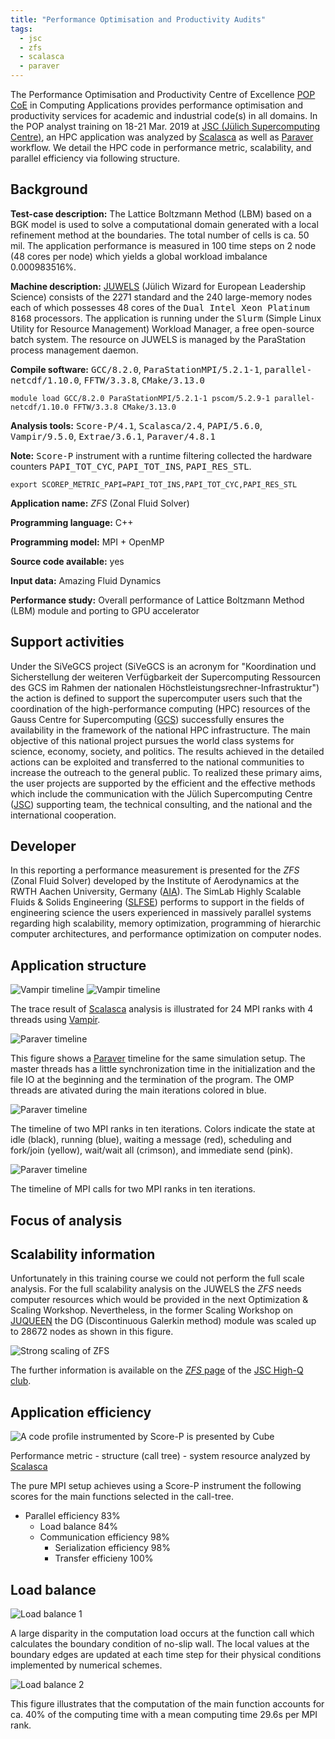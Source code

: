 ```yaml
---
title: "Performance Optimisation and Productivity Audits"
tags:
  - jsc
  - zfs
  - scalasca
  - paraver
---
```


The Performance Optimisation and Productivity Centre of Excellence [POP CoE](https://pop-coe.eu/ "POP Webpage") in Computing Applications provides performance optimisation and productivity services for academic and industrial code(s) in all domains. In the POP analyst training on 18-21 Mar. 2019 at [JSC (Jülich Supercomputing Centre)][jsc-link], an HPC application was analyzed by [Scalasca][scalasca] as well as [Paraver][paraver] workflow. We detail the HPC code in performance metric, scalability, and parallel efficiency via following structure.

## Background

__Test-case description:__ The Lattice Boltzmann Method (LBM) based on a BGK model is used to solve a computational domain generated with a local refinement method at the boundaries. The total number of cells is ca. 50 mil. The application performance is measured in 100 time steps on 2 node (48 cores per node) which yields a global workload imbalance 0.000983516%.

__Machine description:__ 
[JUWELS][juwels] (Jülich Wizard for European Leadership Science)
consists of the 2271 standard and the 240 large-memory nodes
each of which possesses 48 cores of the <font face="monospace">Dual Intel Xeon Platinum 8168</font> processors. The
application is running under the <font face="monospace">Slurm</font> (Simple Linux Utility for Resource Management) Workload
Manager, a free open-source batch system. The resource on JUWELS is managed by the ParaStation
process management daemon.

__Compile software:__ <font face="monospace">GCC/8.2.0</font>, <font face="monospace">ParaStationMPI/5.2.1-1</font>, <font face="monospace">parallel-netcdf/1.10.0</font>, <font face="monospace">FFTW/3.3.8</font>, <font face="monospace">CMake/3.13.0</font>

```shell
module load GCC/8.2.0 ParaStationMPI/5.2.1-1 pscom/5.2.9-1 parallel-netcdf/1.10.0 FFTW/3.3.8 CMake/3.13.0
```

__Analysis tools:__ <font face="monospace">Score-P/4.1</font>, <font face="monospace">Scalasca/2.4</font>, <font face="monospace">PAPI/5.6.0</font>, <font face="monospace">Vampir/9.5.0</font>, <font face="monospace">Extrae/3.6.1</font>, <font face="monospace">Paraver/4.8.1</font>

__Note:__ <font face="monospace">Score-P</font> instrument with a runtime filtering collected the hardware counters <font face="monospace">PAPI_TOT_CYC</font>, <font face="monospace">PAPI_TOT_INS</font>, <font face="monospace">PAPI_RES_STL</font>.

```shell
export SCOREP_METRIC_PAPI=PAPI_TOT_INS,PAPI_TOT_CYC,PAPI_RES_STL
```

__Application name:__ _ZFS_ (Zonal Fluid Solver)

__Programming language:__ C++

__Programming model:__ MPI + OpenMP

__Source code available:__ yes

__Input data:__ Amazing Fluid Dynamics

__Performance study:__ Overall performance of Lattice Boltzmann Method (LBM) module and porting to GPU accelerator

## Support activities
Under the SiVeGCS project (SiVeGCS is an acronym for "Koordination und Sicherstellung der
weiteren Verfügbarkeit der Supercomputing Ressourcen des GCS im Rahmen der nationalen
Höchstleistungsrechner-Infrastruktur") the action is defined to support the supercomputer
users such that the coordination of the high-performance computing (HPC) resources of the
Gauss Centre for Supercomputing ([GCS](http://www.gauss-centre.eu)) successfully ensures the availability in the
framework of the national HPC infrastructure. The main objective of this national project
pursues the world class systems for science, economy, society, and politics. The results
achieved in the detailed actions can be exploited and transferred to the national
communities to increase the outreach to the general public. To realized these primary aims,
the user projects are supported by the efficient and the effective
methods which include the communication with the Jülich Supercomputing Centre ([JSC][jsc-link])
supporting team, the technical consulting, and the national and the international cooperation.

## Developer
In this reporting a performance measurement is presented for the _ZFS_ (Zonal Fluid
Solver) developed by the Institute of Aerodynamics at the RWTH Aachen University, Germany ([AIA](http://www.aia.rwth-aachen.de/)).
The SimLab Highly Scalable Fluids & Solids Engineering ([SLFSE](https://www.jara.org/en/fluids-solids-engineering)) performs to support in the fields of engineering science the users experienced in massively parallel systems regarding high scalability, memory optimization, programming of hierarchic computer architectures, and performance optimization on computer nodes.

## Application structure

![Vampir timeline](/assets/images/2019-03-25-fig-7.png "Vampir timeline")
![Vampir timeline](/assets/images/2019-03-25-fig-8.png "Vampir timeline zoom")

The trace result of [Scalasca][scalasca] analysis is illustrated for 24 MPI ranks with 4 threads using [Vampir][vampir].

![Paraver timeline](/assets/images/2019-03-25-fig-2.png "Paraver timeline")

This figure shows a [Paraver][paraver] timeline for the same simulation setup. The master threads has a little synchronization time in the initialization and the file IO at the beginning and the termination of the program. The OMP threads are ativated during the main iterations colored in blue.

![Paraver timeline](/assets/images/2019-03-25-fig-3.png "Paraver timeline zoom")

The timeline of two MPI ranks in ten iterations. Colors indicate the state at idle (black), running (blue),
waiting a message (red), scheduling and fork/join (yellow), wait/wait all (crimson), and immediate send (pink).

![Paraver timeline](/assets/images/2019-03-25-fig-4.png "Paraver timeline mpi")

The timeline of MPI calls for two MPI ranks in ten iterations.

## Focus of analysis






## Scalability information
Unfortunately in this training course we could not perform the full scale analysis. For the full scalability analysis on the JUWELS the _ZFS_ needs computer resources which would be provided in the next Optimization & Scaling Workshop. Nevertheless, in the former Scaling Workshop on [JUQUEEN][juqueen] the DG (Discontinuous Galerkin method) module was scaled up to 28672 nodes as shown in this figure.

![Strong scaling of _ZFS_](http://www.fz-juelich.de/ias/jsc/EN/Expertise/High-Q-Club/ZFS/scalingplot.png?__blob=poster)

The further information is available on the [_ZFS_ page](http://www.fz-juelich.de/ias/jsc/EN/Expertise/High-Q-Club/ZFS/_node.html "ZFS on JUQUEEN") of the [JSC High-Q club](http://www.fz-juelich.de/ias/jsc/EN/Expertise/High-Q-Club/_node.html "High-Q Club").

## Application efficiency

![A code profile instrumented by Score-P is presented by Cube](/assets/images/2019-03-25-fig-1.png "Performance report presented by Cube")

Performance metric - structure (call tree) - system resource analyzed by [Scalasca][scalasca]

The pure MPI setup achieves using a Score-P instrument the following scores for the main functions selected in the call-tree.

* Parallel efficiency 83%
  - Load balance 84%
  - Communication efficiency 98%
    * Serialization efficiency 98%
    * Transfer efficieny 100%

## Load balance

![Load balance 1](/assets/images/2019-03-25-fig-5.png "Load balance 1")

A large disparity in the computation load occurs at the function call which calculates the boundary condition of no-slip wall. The local values at the boundary edges are updated at each time step for their physical conditions implemented by numerical schemes.

![Load balance 2](/assets/images/2019-03-25-fig-6.png "Load balance 2")

This figure illustrates that the computation of the main function accounts for ca. 40% of the computing time with a mean computing time 29.6s per MPI rank.

<!--

## Serial performance

## Communications

## Summary and recommendations
-->

[jsc-link]: http://www.fz-juelich.de/ias/jsc/EN/Home/home_node.html "Jülich Supercomputing Centre"
[juwels]: http://www.fz-juelich.de/ias/jsc/EN/Expertise/Supercomputers/JUWELS/JUWELS_node.html "Jülich Wizard for European Leadership Science"
[juqueen]: http://www.fz-juelich.de/ias/jsc/EN/Expertise/Supercomputers/JUQUEEN/JUQUEEN_node.html "JUQUEEN system"
[scalasca]: http://www.scalasca.org/ "Scalasca"
[vampir]: https://vampir.eu/ "Vampir"
[paraver]: https://tools.bsc.es/paraver "Paraver"

